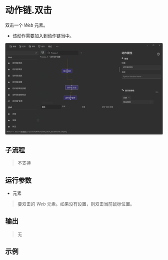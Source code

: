 # 动作链.双击
双击一个 *Web* 元素。 
* 该动作需要加入到动作链当中。

![WebActionDoubleClick](./images/25.png ':size=90%')

## 子流程
> 不支持


## 运行参数


* 元素
>   要双击的 *Web* 元素。如果没有设置，则双击当前鼠标位置。


## 输出
> 无   

## 示例
